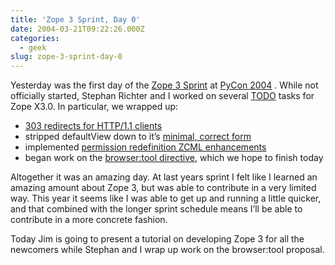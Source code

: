 ```yaml
---
title: 'Zope 3 Sprint, Day 0'
date: 2004-03-21T09:22:26.000Z
categories:
  - geek
slug: zope-3-sprint-day-0
---
```

Yesterday was the first day of the [Zope 3 Sprint][1]  at [PyCon 2004][2] . While not officially started, Stephan Richter and I worked on several [<span class="caps">TODO</span>][3]  tasks for Zope X3.0. In particular, we wrapped up:

<ul class="simple">
  <li>
    <a class="reference external" href="http://dev.zope.org/Wikis/DevSite/Projects/ComponentArchitecture/Use303RedirectsByDefault">303 redirects for <span class="caps">HTTP</span>/1.1 clients</a>
  </li>
  <li>
    stripped defaultView down to it’s <a class="reference external" href="http://dev.zope.org/Wikis/DevSite/Projects/ComponentArchitecture/MinimalDefaultViewDirectives">minimal, correct form</a>
  </li>
  <li>
    implemented <a class="reference external" href="http://dev.zope.org/Wikis/DevSite/Projects/ComponentArchitecture/ZCMLEnhancements">permission redefinition <span class="caps">ZCML</span> enhancements</a>
  </li>
  <li>
    began work on the <a class="reference external" href="http://dev.zope.org/Wikis/DevSite/Projects/ComponentArchitecture/TheBrowserToolDirective">browser:tool directive</a>, which we hope to finish today
  </li>
</ul>

Altogether it was an amazing day. At last years sprint I felt like I learned an amazing amount about Zope 3, but was able to contribute in a very limited way. This year it seems like I was able to get up and running a little quicker, and that combined with the longer sprint schedule means I’ll be able to contribute in a more concrete fashion.

Today Jim is going to present a tutorial on developing Zope 3 for all the newcomers while Stephan and I wrap up work on the browser:tool proposal.



 [1]: http://www.python.org/cgi-bin/moinmoin/Zope3Sprint
 [2]: http://pycon.org
 [3]: http://cvs.zope.org/Zope3/doc/TODO.txt?rev=HEAD&content-type=text/vnd.viewcvs-markup
